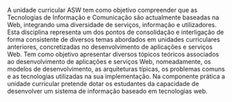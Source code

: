 A unidade curricular ASW tem como objetivo compreender que as Tecnologias de Informação e Comunicação são actualmente baseadas na Web, integrando uma diversidade de serviços, informação e utilizadores. Esta disciplina representa um dos pontos de consolidação e interligação de forma consistente de diversos temas abordados em unidades curriculares anteriores, concretizadas no desenvolvimento de aplicações e serviços Web. Tem como objetivo apresentar diversos tópicos teóricos associados ao desenvolvimento de aplicações e serviços Web, nomeadamente, os modelos de desenvolvimento, as arquiteturas típicas, os problemas comuns e as tecnologias utilizadas na sua implementação. Na componente prática a unidade curricular pretende dotar os estudantes da capacidade de desenvolver um sistema de informação baseado em tecnologias web.
